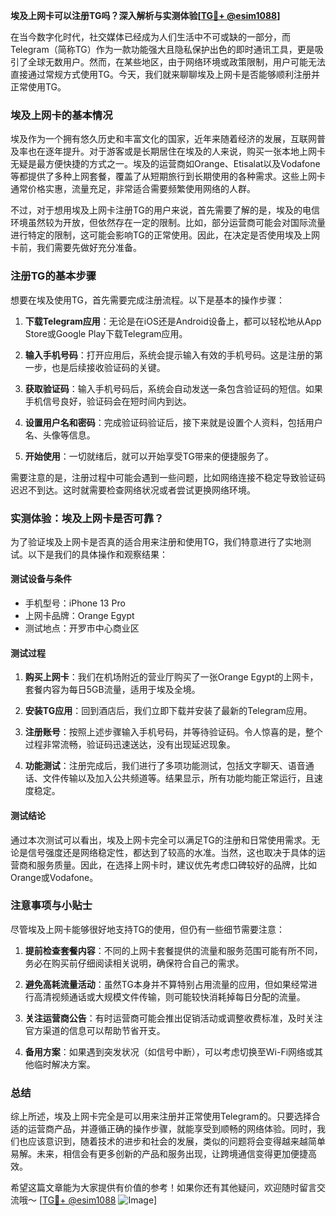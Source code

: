 **埃及上网卡可以注册TG吗？深入解析与实测体验[[TG💪+ @esim1088](https://t.me/s/esim1088)]**

在当今数字化时代，社交媒体已经成为人们生活中不可或缺的一部分，而Telegram（简称TG）作为一款功能强大且隐私保护出色的即时通讯工具，更是吸引了全球无数用户。然而，在某些地区，由于网络环境或政策限制，用户可能无法直接通过常规方式使用TG。今天，我们就来聊聊埃及上网卡是否能够顺利注册并正常使用TG。

### 埃及上网卡的基本情况

埃及作为一个拥有悠久历史和丰富文化的国家，近年来随着经济的发展，互联网普及率也在逐年提升。对于游客或是长期居住在埃及的人来说，购买一张本地上网卡无疑是最方便快捷的方式之一。埃及的运营商如Orange、Etisalat以及Vodafone等都提供了多种上网套餐，覆盖了从短期旅行到长期使用的各种需求。这些上网卡通常价格实惠，流量充足，非常适合需要频繁使用网络的人群。

不过，对于想用埃及上网卡注册TG的用户来说，首先需要了解的是，埃及的电信环境虽然较为开放，但依然存在一定的限制。比如，部分运营商可能会对国际流量进行特定的限制，这可能会影响TG的正常使用。因此，在决定是否使用埃及上网卡前，我们需要先做好充分准备。

### 注册TG的基本步骤

想要在埃及使用TG，首先需要完成注册流程。以下是基本的操作步骤：

1. **下载Telegram应用**：无论是在iOS还是Android设备上，都可以轻松地从App Store或Google Play下载Telegram应用。
   
2. **输入手机号码**：打开应用后，系统会提示输入有效的手机号码。这是注册的第一步，也是后续接收验证码的关键。

3. **获取验证码**：输入手机号码后，系统会自动发送一条包含验证码的短信。如果手机信号良好，验证码会在短时间内到达。

4. **设置用户名和密码**：完成验证码验证后，接下来就是设置个人资料，包括用户名、头像等信息。

5. **开始使用**：一切就绪后，就可以开始享受TG带来的便捷服务了。

需要注意的是，注册过程中可能会遇到一些问题，比如网络连接不稳定导致验证码迟迟不到达。这时就需要检查网络状况或者尝试更换网络环境。

### 实测体验：埃及上网卡是否可靠？

为了验证埃及上网卡是否真的适合用来注册和使用TG，我们特意进行了实地测试。以下是我们的具体操作和观察结果：

#### 测试设备与条件
- 手机型号：iPhone 13 Pro
- 上网卡品牌：Orange Egypt
- 测试地点：开罗市中心商业区

#### 测试过程
1. **购买上网卡**：我们在机场附近的营业厅购买了一张Orange Egypt的上网卡，套餐内容为每日5GB流量，适用于埃及全境。
   
2. **安装TG应用**：回到酒店后，我们立即下载并安装了最新的Telegram应用。

3. **注册账号**：按照上述步骤输入手机号码，并等待验证码。令人惊喜的是，整个过程非常流畅，验证码迅速送达，没有出现延迟现象。

4. **功能测试**：注册完成后，我们进行了多项功能测试，包括文字聊天、语音通话、文件传输以及加入公共频道等。结果显示，所有功能均能正常运行，且速度稳定。

#### 测试结论
通过本次测试可以看出，埃及上网卡完全可以满足TG的注册和日常使用需求。无论是信号强度还是网络稳定性，都达到了较高的水准。当然，这也取决于具体的运营商和服务质量。因此，在选择上网卡时，建议优先考虑口碑较好的品牌，比如Orange或Vodafone。

### 注意事项与小贴士

尽管埃及上网卡能够很好地支持TG的使用，但仍有一些细节需要注意：

1. **提前检查套餐内容**：不同的上网卡套餐提供的流量和服务范围可能有所不同，务必在购买前仔细阅读相关说明，确保符合自己的需求。

2. **避免高耗流量活动**：虽然TG本身并不算特别占用流量的应用，但如果经常进行高清视频通话或大规模文件传输，则可能较快消耗掉每日分配的流量。

3. **关注运营商公告**：有时运营商可能会推出促销活动或调整收费标准，及时关注官方渠道的信息可以帮助节省开支。

4. **备用方案**：如果遇到突发状况（如信号中断），可以考虑切换至Wi-Fi网络或其他临时解决方案。

### 总结

综上所述，埃及上网卡完全是可以用来注册并正常使用Telegram的。只要选择合适的运营商产品，并遵循正确的操作步骤，就能享受到顺畅的网络体验。同时，我们也应该意识到，随着技术的进步和社会的发展，类似的问题将会变得越来越简单易解。未来，相信会有更多创新的产品和服务出现，让跨境通信变得更加便捷高效。

希望这篇文章能为大家提供有价值的参考！如果你还有其他疑问，欢迎随时留言交流哦～ [[TG💪+ @esim1088](https://t.me/s/esim1088) ![Image](https://i.postimg.cc/4NQfJmqS/Snipaste-2025-05-13-00-14-12.png)]
